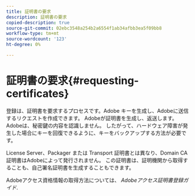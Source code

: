 ```yaml
---
title: 証明書の要求
description: 証明書の要求
copied-description: true
source-git-commit: 02ebc3548a254b2a6554f1ab34afbb3ea5f09bb8
workflow-type: tm+mt
source-wordcount: '123'
ht-degree: 0%

---
```


# 証明書の要求{#requesting-certificates}

登録は、証明書を要求するプロセスです。Adobe キーを生成し、Adobeに送信するリクエストを作成できます。 Adobeが証明書を生成し、返送します。 Adobeは、秘密鍵の内容を認識しません。 したがって、ハードウェア障害が発生した場合にキーを回復できるように、キーをバックアップする方法が必要です。

License Server、Packager または Transport 証明書とは異なり、Domain CA 証明書はAdobeによって発行されません。 この証明書は、証明機関から取得することも、自己署名証明書を生成することもできます。

Adobeアクセス資格情報の取得方法については、 *Adobeアクセス証明書登録ガイド*.
